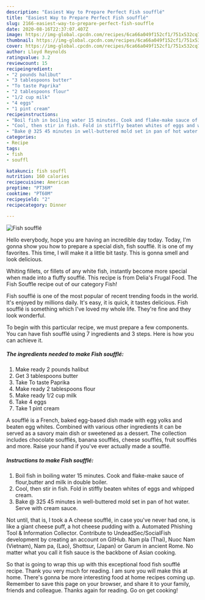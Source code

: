 ```yaml
---
description: "Easiest Way to Prepare Perfect Fish soufflé"
title: "Easiest Way to Prepare Perfect Fish soufflé"
slug: 2166-easiest-way-to-prepare-perfect-fish-souffle
date: 2020-08-16T22:37:07.407Z
image: https://img-global.cpcdn.com/recipes/6ca66a049f152cf1/751x532cq70/fish-souffle-recipe-main-photo.jpg
thumbnail: https://img-global.cpcdn.com/recipes/6ca66a049f152cf1/751x532cq70/fish-souffle-recipe-main-photo.jpg
cover: https://img-global.cpcdn.com/recipes/6ca66a049f152cf1/751x532cq70/fish-souffle-recipe-main-photo.jpg
author: Lloyd Reynolds
ratingvalue: 3.2
reviewcount: 15
recipeingredient:
- "2 pounds halibut"
- "3 tablespoons butter"
- "To taste Paprika"
- "2 tablespoons flour"
- "1/2 cup milk"
- "4 eggs"
- "1 pint cream"
recipeinstructions:
- "Boil fish in boiling water 15 minutes. Cook and flake-make sauce of flour,butter and milk in double boiler."
- "Cool, then stir in fish. Fold in stiffly beaten whites of eggs and whipped cream."
- "Bake @ 325 45 minutes in well-buttered mold set in pan of hot water. Serve with cream sauce."
categories:
- Recipe
tags:
- fish
- souffl

katakunci: fish souffl 
nutrition: 160 calories
recipecuisine: American
preptime: "PT36M"
cooktime: "PT60M"
recipeyield: "2"
recipecategory: Dinner

---
```



![Fish soufflé](https://img-global.cpcdn.com/recipes/6ca66a049f152cf1/751x532cq70/fish-souffle-recipe-main-photo.jpg)

Hello everybody, hope you are having an incredible day today. Today, I'm gonna show you how to prepare a special dish, fish soufflé. It is one of my favorites. This time, I will make it a little bit tasty. This is gonna smell and look delicious.

Whiting fillets, or fillets of any white fish, instantly become more special when made into a fluffy soufflé. This recipe is from Delia&#39;s Frugal Food. The Fish Souffle recipe out of our category Fish!

Fish soufflé is one of the most popular of recent trending foods in the world. It's enjoyed by millions daily. It's easy, it is quick, it tastes delicious. Fish soufflé is something which I've loved my whole life. They're fine and they look wonderful.


To begin with this particular recipe, we must prepare a few components. You can have fish soufflé using 7 ingredients and 3 steps. Here is how you can achieve it.

<!--inarticleads1-->

##### The ingredients needed to make Fish soufflé:

1. Make ready 2 pounds halibut
1. Get 3 tablespoons butter
1. Take To taste Paprika
1. Make ready 2 tablespoons flour
1. Make ready 1/2 cup milk
1. Take 4 eggs
1. Take 1 pint cream


A soufflé is a French, baked egg-based dish made with egg yolks and beaten egg whites. Combined with various other ingredients it can be served as a savory main dish or sweetened as a dessert. The collection includes chocolate soufflés, banana soufflés, cheese soufflés, fruit soufflés and more. Raise your hand if you&#39;ve ever actually made a soufflé. 

<!--inarticleads2-->

##### Instructions to make Fish soufflé:

1. Boil fish in boiling water 15 minutes. Cook and flake-make sauce of flour,butter and milk in double boiler.
1. Cool, then stir in fish. Fold in stiffly beaten whites of eggs and whipped cream.
1. Bake @ 325 45 minutes in well-buttered mold set in pan of hot water. Serve with cream sauce.


Not until, that is, I took a A cheese soufflé, in case you&#39;ve never had one, is like a giant cheese puff, a hot cheese pudding with a. Automated Phishing Tool &amp; Information Collector. Contribute to UndeadSec/SocialFish development by creating an account on GitHub. Nam pla (Thai), Nuoc Nam (Vietnam), Nam pa, (Lao), Shottsur, (Japan) or Garum in ancient Rome. No matter what you call it fish sauce is the backbone of Asian cooking. 

So that is going to wrap this up with this exceptional food fish soufflé recipe. Thank you very much for reading. I am sure you will make this at home. There's gonna be more interesting food at home recipes coming up. Remember to save this page on your browser, and share it to your family, friends and colleague. Thanks again for reading. Go on get cooking!
